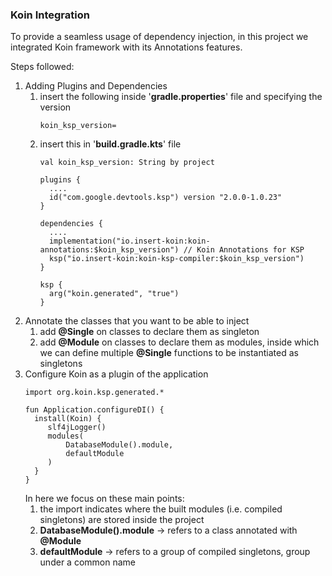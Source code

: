 ### Koin Integration

To provide a seamless usage of dependency injection, in this project we integrated Koin 
framework with its Annotations features.

Steps followed:
1. Adding Plugins and Dependencies
   1. insert the following inside '**gradle.properties**' file and specifying the version
        ```
        koin_ksp_version=
        ```
   2. insert this in '**build.gradle.kts**' file
        ```
        val koin_ksp_version: String by project
        
        plugins {
          ....
          id("com.google.devtools.ksp") version "2.0.0-1.0.23"
        }
      
        dependencies {
          ....
          implementation("io.insert-koin:koin-annotations:$koin_ksp_version") // Koin Annotations for KSP
          ksp("io.insert-koin:koin-ksp-compiler:$koin_ksp_version")
        }
        
        ksp {
          arg("koin.generated", "true")
        }
        ```
2. Annotate the classes that you want to be able to inject
   1. add **@Single** on classes to declare them as singleton
   2. add **@Module** on classes to declare them as modules, inside which we can define multiple 
      **@Single** functions to be instantiated as singletons
3. Configure Koin as a plugin of the application
   ```
   import org.koin.ksp.generated.*
   
   fun Application.configureDI() {
     install(Koin) {
        slf4jLogger()
        modules(
            DatabaseModule().module,
            defaultModule
        )
     }
   }
   ```
   In here we focus on these main points:
   1. the import indicates where the built modules (i.e. compiled singletons) are stored inside the project
   2. **DatabaseModule().module** -> refers to a class annotated with **@Module**
   3. **defaultModule** -> refers to a group of compiled singletons, group under a common name